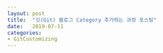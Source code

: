 ```yaml
---
layout: post
title:  "깃(Git) 블로그 Category 추가하는 과정 포스팅"
date:   2019-07-11
categories:
- GitCustomizing
---
```

